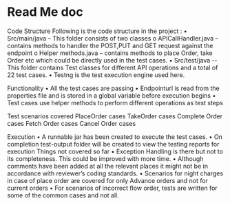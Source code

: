 # Read Me doc

Code Structure
Following is the code structure in the project :
•	Src/main/java – This folder consists of two classes 
 o	APICallHandler.java – contains methods to handler the POST,PUT and GET request against the endpoint
 o	Helper methods.java – contains  methods to place Order, take Order etc which could be directly used in the test cases. 
•	Src/test/java --  This folder contains Test classes for different API operations and a total of 22 test cases.
•	Testng is the test execution engine used here.

Functionality
•	All the test cases are passing
•	Endpointurl is read from the properties file and is stored in a global variable before execution begins
•	Test cases use helper methods to perform different operations as test steps

Test scenarios covered 
PlaceOrder cases
TakeOrder cases
Complete Order cases
Fetch Order cases
Cancel Order cases
 
Execution 
•	A runnable jar has been created to execute the test cases.
•	On completion test-output folder will be created to view the testing reports for execution
Things not covered so far
•	Exception Handling is there but not to its completeness. This could be improved with more time.
•	Although comments have been added at all the relevant places it might not be in accordance with reviewer’s coding standards.
•	Scenarios for night charges in case of place order are covered for only Advance orders and not for current orders
•	For scenarios of incorrect flow order, tests are written for some of the common cases and not all.


